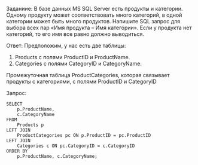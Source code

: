 Заданиие:
В базе данных MS SQL Server есть продукты и категории. Одному продукту может соответствовать много категорий, в одной категории может быть много продуктов. Напишите SQL запрос для выбора всех пар «Имя продукта – Имя категории». Если у продукта нет категорий, то его имя все равно должно выводиться.

Ответ:
Предположим, у нас есть две таблицы:
1. Products с полями ProductID и ProductName.
2. Categories с полями CategoryID и CategoryName.

Промежуточная таблица ProductCategories, которая связывает продукты с категориями, с полями ProductID и CategoryID

Запрос: 
```
SELECT 
    p.ProductName, 
    c.CategoryName
FROM 
    Products p
LEFT JOIN 
    ProductCategories pc ON p.ProductID = pc.ProductID
LEFT JOIN 
    Categories c ON pc.CategoryID = c.CategoryID
ORDER BY 
    p.ProductName, c.CategoryName;
```
